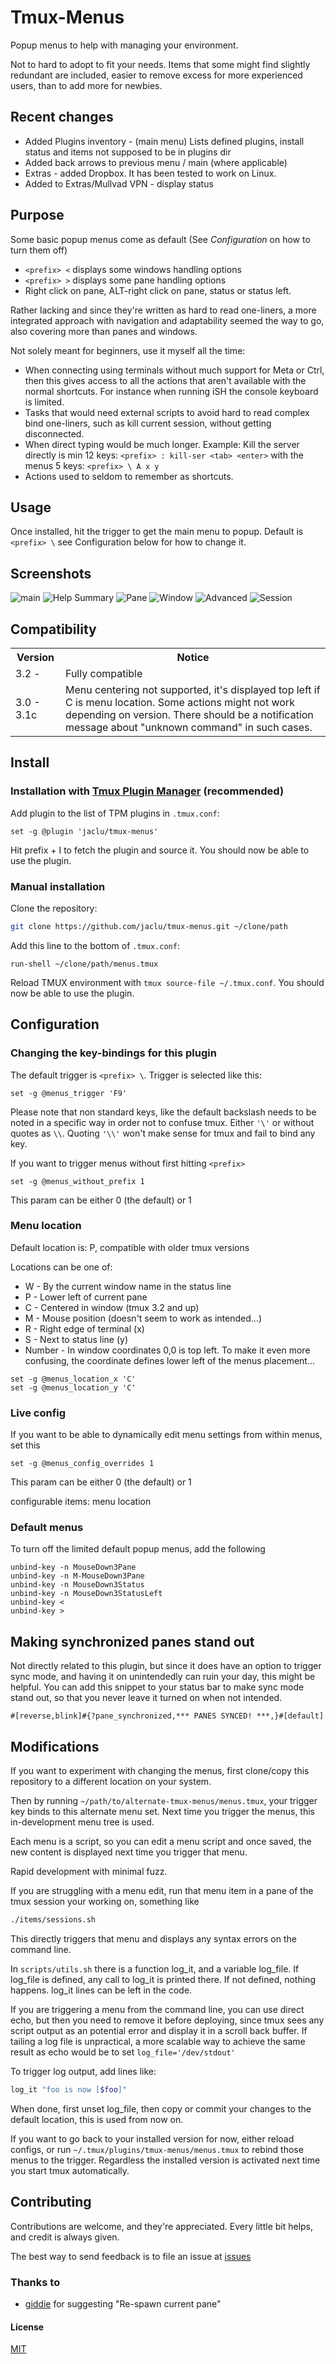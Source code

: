 # Tmux-Menus

Popup menus to help with managing your environment.

Not to hard to adopt to fit your needs. Items that some
might find slightly redundant are included, easier to remove excess for more
experienced users, than to add more for newbies.

## Recent changes

- Added Plugins inventory - (main menu) Lists defined plugins, install status and items not supposed to be in plugins dir
- Added back arrows to previous menu / main (where applicable)
- Extras - added Dropbox. It has been tested to work on Linux.
- Added to Extras/Mullvad VPN - display status

## Purpose

Some basic popup menus come as default
(See *Configuration* on how to turn them off)

- `<prefix> <` displays some windows handling options
- `<prefix> >` displays some pane handling options
- Right click on pane, ALT-right click on pane, status or status left.

Rather lacking and since they're written as hard to read one-liners,
a more integrated approach with navigation and adaptability seemed
the way to go, also covering more than panes and windows.

Not solely meant for beginners, use it myself all the time:

- When connecting using terminals without much support for Meta or Ctrl,
then this gives access to all the actions that aren't available with the
normal shortcuts. For instance when running iSH the console keyboard is
limited.
- Tasks that would need external scripts to avoid hard to read
complex bind one-liners, such as kill current session, without getting
disconnected.
- When direct typing would be much longer.
Example: Kill the server directly is min 12 keys:
`<prefix> : kill-ser <tab> <enter>`
with the menus 5 keys: `<prefix> \ A x y`
- Actions used to seldom to remember as shortcuts.

## Usage

Once installed, hit the trigger to get the main menu to popup.
Default is `<prefix> \` see Configuration below for how to change it.

## Screenshots

![main](https://user-images.githubusercontent.com/5046648/167640620-26b4b7da-e3fc-4270-bdc8-431555744d3b.png)
![Help Summary](https://user-images.githubusercontent.com/5046648/167317979-63219b33-f9c0-4c80-95fc-2c7a9e4edcdb.png)
![Pane](https://user-images.githubusercontent.com/5046648/167306468-a3711e0f-c8b8-4b02-82e2-b464c77d7f92.png)
![Window](https://user-images.githubusercontent.com/5046648/167306488-42df3119-6458-42c7-90a1-382e47c5420c.png)
![Advanced](https://user-images.githubusercontent.com/5046648/172018080-ad23ff4a-57d6-46c5-ab73-deed32b9914e.png)
![Session](https://user-images.githubusercontent.com/5046648/167306514-b02f26a3-5589-4843-8b66-0e4b710c7a20.png)

## Compatibility

<table><tr><th>Version<th>Notice</th></tr>
<tr>
  <td> 3.2 -<td>Fully compatible</td>
</tr>
<tr>
  <td>3.0 ⁠- 3.1c<td>Menu centering not supported, it's displayed top left
  if C is menu location. Some actions might not work depending on version.
  There should be a notification message about "unknown command" in such cases.
</td></tr></table>

## Install

### Installation with [Tmux Plugin Manager](https://github.com/tmux-plugins/tpm) (recommended)

Add plugin to the list of TPM plugins in `.tmux.conf`:

    set -g @plugin 'jaclu/tmux-menus'

Hit prefix + I to fetch the plugin and source it. You should now be able to
use the plugin.

### Manual installation

Clone the repository:

```bash
git clone https://github.com/jaclu/tmux-menus.git ~/clone/path
```

Add this line to the bottom of `.tmux.conf`:

```tmux
run-shell ~/clone/path/menus.tmux
```

Reload TMUX environment with `tmux source-file ~/.tmux.conf`.
You should now be able to use the plugin.

## Configuration

### Changing the key-bindings for this plugin

The default trigger is `<prefix> \`. Trigger is selected like this:

```tmux
set -g @menus_trigger 'F9'
```

Please note that non standard keys, like the default backslash needs to be noted
in a specific way in order not to confuse tmux.
Either `'\'` or without quotes as `\\`. Quoting `'\\'` won't make sense
for tmux and fail to bind any key.

If you want to trigger menus without first hitting `<prefix>`

```tmux
set -g @menus_without_prefix 1
```

This param can be either 0 (the default) or 1

### Menu location

Default location is: P, compatible with older tmux versions

Locations can be one of:

- W - By the current window name in the status line
- P - Lower left of current pane
- C - Centered in window (tmux 3.2 and up)
- M - Mouse position (doesn't seem to work as intended…)
- R - Right edge of terminal (x)
- S - Next to status line (y)
- Number - In window coordinates 0,0 is top left. To make it even more
confusing, the coordinate defines lower left of the menus placement…

```tmux
set -g @menus_location_x 'C'
set -g @menus_location_y 'C'
```

### Live config

If you want to be able to dynamically edit menu settings from within menus,
set this

```tmux
set -g @menus_config_overrides 1
```

This param can be either 0 (the default) or 1

configurable items: menu location

### Default menus

To turn off the limited default popup menus, add the following

```tmux
unbind-key -n MouseDown3Pane
unbind-key -n M-MouseDown3Pane
unbind-key -n MouseDown3Status
unbind-key -n MouseDown3StatusLeft
unbind-key <
unbind-key >
```

## Making synchronized panes stand out

Not directly related to this plugin, but since it does have an option to
trigger sync mode, and having it on unintendedly can ruin your day,
this might be helpful. You can add this snippet to your status bar to
make sync mode stand out, so that you never leave it turned on when
not intended.

```tmux
#[reverse,blink]#{?pane_synchronized,*** PANES SYNCED! ***,}#[default]
```

## Modifications

If you want to experiment with changing the menus,
first clone/copy this repository to a different location on your system.

Then by running `~/path/to/alternate-tmux-menus/menus.tmux`, your
trigger key binds to this alternate menu set.
Next time you trigger the menus, this in-development menu tree is used.

Each menu is a script, so you can edit a menu script and once saved,
the new content is displayed next time you trigger that menu.

Rapid development with minimal fuzz.

If you are struggling with a menu edit, run that menu item in a pane
of the tmux session your working on, something like

```bash
./items/sessions.sh
```

This directly triggers that menu and displays any syntax errors on the
command line.

In `scripts/utils.sh` there is a function log_it, and a variable log_file.
If log_file is defined, any call to log_it is printed there.
If not defined, nothing happens. log_it lines can be left in the code.

If you are triggering a menu from the command line, you can use direct echo,
but then you need to remove it before deploying, since tmux sees any
script output as an potential error and display it in a scroll back buffer.
If tailing a log file is unpractical, a more scalable way to achieve the
same result as echo would be to set `log_file='/dev/stdout'`

To trigger log output, add lines like:

```bash
log_it "foo is now [$foo]"
```

When done, first unset log_file, then copy or commit your changes to the
default location, this is used from now on.

If you want to go back to your installed version for now, either reload
configs, or run `~/.tmux/plugins/tmux-menus/menus.tmux` to rebind those
menus to the trigger. Regardless the installed version is activated
next time you start tmux automatically.

## Contributing

Contributions are welcome, and they're appreciated.
Every little bit helps, and credit is always given.

The best way to send feedback is to file an issue at
[issues](https://github.com/jaclu/tmux-menus/issues)

### Thanks to

- [giddie](https://github.com/giddie) for suggesting "Re-spawn current pane"

#### License

[MIT](LICENSE)
